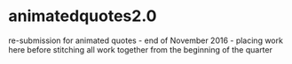 # animatedquotes2.0
re-submission for animated quotes - end of November 2016 - placing work here before stitching all work together from the beginning of the quarter
